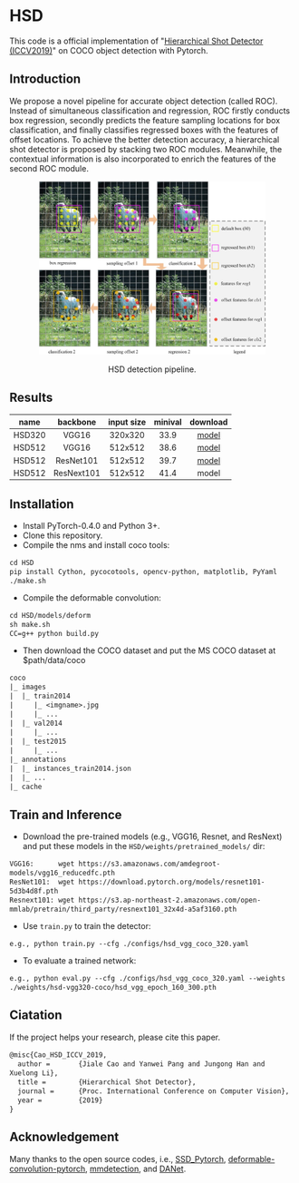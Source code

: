 # HSD

This code is a official implementation of "[Hierarchical Shot Detector (ICCV2019)](https://openaccess.thecvf.com/content_ICCV_2019/papers/Cao_Hierarchical_Shot_Detector_ICCV_2019_paper.pdf)" on COCO object detection with Pytorch. 

## Introduction
We propose a novel pipeline for accurate object detection (called ROC). Instead of simultaneous classification and regression, ROC firstly conducts box regression, secondly predicts the feature sampling locations for box classification, and finally classifies regressed boxes with the features of offset locations. To achieve the better detection accuracy, a hierarchical shot detector is proposed by stacking two ROC modules. Meanwhile, the contextual information is also incorporated to enrich the features of the second ROC module.

<div align="center">
  <img src="hsd.jpg" width="400px" />
  <p>HSD detection pipeline.</p>
</div>

## Results
|    name     |  backbone  | input size | minival | download |
| :-------------: | :-----: | :-----: | :------: | :-----------------: |
|     HSD320     |  VGG16  |   320x320    |    33.9     |          [model](https://drive.google.com/open?id=1SQ3PIdc9WD_Dj4X9MHhqeX9nq5aZ9r9e)         |
|     HSD512     |  VGG16  |   512x512    |    38.6      |       [model](https://drive.google.com/open?id=1Jvpv5Exhtsnbo8XXcJwc0mACYfGugjav)         |
|     HSD512     |  ResNet101  |   512x512    |    39.7    |        [model](https://drive.google.com/open?id=1FmOwuat0yfqu_B499O95_EbNAJnbHzgH)         |
|     HSD512     |  ResNext101  |   512x512    |    41.4    |          model         |

## Installation
- Install PyTorch-0.4.0 and Python 3+.
- Clone this repository.
- Compile the nms and install coco tools:
```shell
cd HSD
pip install Cython, pycocotools, opencv-python, matplotlib, PyYaml
./make.sh
```
- Compile the deformable convolution:
```shell
cd HSD/models/deform
sh make.sh
CC=g++ python build.py
```
- Then download the COCO dataset and put the MS COCO dataset at $path/data/coco
```
coco
|_ images
|  |_ train2014
|     |_ <imgname>.jpg
|     |_ ...
|  |_ val2014
|     |_ ...
|  |_ test2015
|     |_ ...
|_ annotations
|  |_ instances_train2014.json
|  |_ ...
|_ cache
```
## Train and Inference
- Download the pre-trained models (e.g., VGG16, Resnet, and ResNext) and put these models in the `HSD/weights/pretrained_models/` dir:
```Shell
VGG16:      wget https://s3.amazonaws.com/amdegroot-models/vgg16_reducedfc.pth
ResNet101:  wget https://download.pytorch.org/models/resnet101-5d3b4d8f.pth
Resnext101: wget https://s3.ap-northeast-2.amazonaws.com/open-mmlab/pretrain/third_party/resnext101_32x4d-a5af3160.pth
```
- Use `train.py` to train the detector:
```Shell
e.g., python train.py --cfg ./configs/hsd_vgg_coco_320.yaml
```
- To evaluate a trained network:

```Shell
e.g., python eval.py --cfg ./configs/hsd_vgg_coco_320.yaml --weights ./weights/hsd-vgg320-coco/hsd_vgg_epoch_160_300.pth
```

## Ciatation
If the project helps your research, please cite this paper.

```
@misc{Cao_HSD_ICCV_2019,
  author =       {Jiale Cao and Yanwei Pang and Jungong Han and Xuelong Li},
  title =        {Hierarchical Shot Detector},
  journal =      {Proc. International Conference on Computer Vision},
  year =         {2019}
}
```
## Acknowledgement
Many thanks to the open source codes, i.e., [SSD_Pytorch](https://github.com/yqyao/SSD_Pytorch), [deformable-convolution-pytorch](https://github.com/1zb/deformable-convolution-pytorch), [mmdetection](https://github.com/open-mmlab/mmdetection), and [DANet](https://github.com/junfu1115/DANet).

